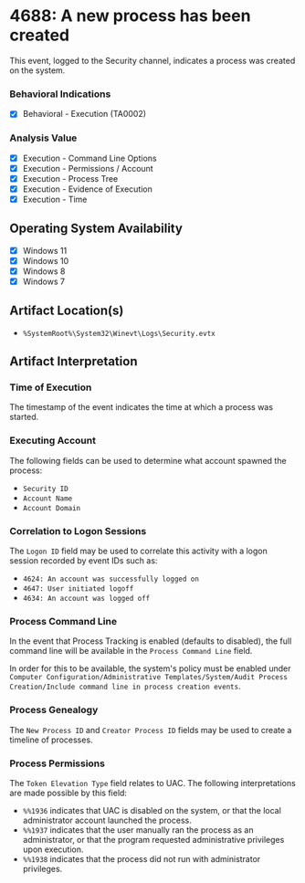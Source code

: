 # 4688: A new process has been created
This event, logged to the Security channel, indicates a process was created on the system.

### Behavioral Indications
 - [x] Behavioral - Execution (TA0002)

### Analysis Value
 - [x] Execution - Command Line Options
 - [x] Execution - Permissions / Account
 - [x] Execution - Process Tree
 - [x] Execution - Evidence of Execution
 - [x] Execution - Time

## Operating System Availability
 - [x] Windows 11
 - [x] Windows 10
 - [x] Windows 8
 - [x] Windows 7

## Artifact Location(s)
- `%SystemRoot%\System32\Winevt\Logs\Security.evtx`

## Artifact Interpretation

### Time of Execution
The timestamp of the event indicates the time at which a process was started.

### Executing Account
The following fields can be used to determine what account spawned the process:

 - `Security ID`
 - `Account Name`
 - `Account Domain`
  
### Correlation to Logon Sessions
The `Logon ID` field may be used to correlate this activity with a logon session recorded by event IDs such as:
 - `4624: An account was successfully logged on`
 - `4647: User initiated logoff `
 - `4634: An account was logged off `

### Process Command Line
In the event that Process Tracking is enabled (defaults to disabled), the full command line will be available in the `Process Command Line` field. 

In order for this to be available, the system's policy must be enabled under `Computer Configuration/Administrative Templates/System/Audit Process Creation/Include command line in process creation events`.

### Process Genealogy
The `New Process ID` and `Creator Process ID` fields may be used to create a timeline of processes.

### Process Permissions
The `Token Elevation Type` field relates to UAC. The following interpretations are made possible by this field:

 - `%%1936` indicates that UAC is disabled on the system, or that the local administrator account launched the process.
 - `%%1937` indicates that the user manually ran the process as an administrator, or that the program requested administrative privileges upon execution.
 - `%%1938` indicates that the process did not run with administrator privileges. 